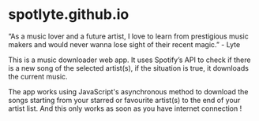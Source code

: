 # spotlyte.github.io
“As a music lover and a future artist, I love to learn from prestigious music makers and would never wanna lose sight of their recent magic.” - Lyte

This is a music downloader web app. It uses Spotify’s API to check if there is a new song of the selected artist(s), if the situation is true, it downloads the current music.

The app works using JavaScript's asynchronous method to download the songs starting from your starred or favourite artist(s) to the end of your artist list. 
And this only works as soon as you have internet connection !
